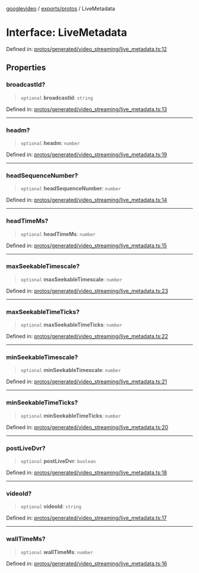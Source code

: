 [googlevideo](../../../README.md) / [exports/protos](../README.md) / LiveMetadata

# Interface: LiveMetadata

Defined in: [protos/generated/video\_streaming/live\_metadata.ts:12](https://github.com/LuanRT/googlevideo/blob/cc730b4dbadc5ae882d6aa28d716e442943577fa/protos/generated/video_streaming/live_metadata.ts#L12)

## Properties

### broadcastId?

> `optional` **broadcastId**: `string`

Defined in: [protos/generated/video\_streaming/live\_metadata.ts:13](https://github.com/LuanRT/googlevideo/blob/cc730b4dbadc5ae882d6aa28d716e442943577fa/protos/generated/video_streaming/live_metadata.ts#L13)

***

### headm?

> `optional` **headm**: `number`

Defined in: [protos/generated/video\_streaming/live\_metadata.ts:19](https://github.com/LuanRT/googlevideo/blob/cc730b4dbadc5ae882d6aa28d716e442943577fa/protos/generated/video_streaming/live_metadata.ts#L19)

***

### headSequenceNumber?

> `optional` **headSequenceNumber**: `number`

Defined in: [protos/generated/video\_streaming/live\_metadata.ts:14](https://github.com/LuanRT/googlevideo/blob/cc730b4dbadc5ae882d6aa28d716e442943577fa/protos/generated/video_streaming/live_metadata.ts#L14)

***

### headTimeMs?

> `optional` **headTimeMs**: `number`

Defined in: [protos/generated/video\_streaming/live\_metadata.ts:15](https://github.com/LuanRT/googlevideo/blob/cc730b4dbadc5ae882d6aa28d716e442943577fa/protos/generated/video_streaming/live_metadata.ts#L15)

***

### maxSeekableTimescale?

> `optional` **maxSeekableTimescale**: `number`

Defined in: [protos/generated/video\_streaming/live\_metadata.ts:23](https://github.com/LuanRT/googlevideo/blob/cc730b4dbadc5ae882d6aa28d716e442943577fa/protos/generated/video_streaming/live_metadata.ts#L23)

***

### maxSeekableTimeTicks?

> `optional` **maxSeekableTimeTicks**: `number`

Defined in: [protos/generated/video\_streaming/live\_metadata.ts:22](https://github.com/LuanRT/googlevideo/blob/cc730b4dbadc5ae882d6aa28d716e442943577fa/protos/generated/video_streaming/live_metadata.ts#L22)

***

### minSeekableTimescale?

> `optional` **minSeekableTimescale**: `number`

Defined in: [protos/generated/video\_streaming/live\_metadata.ts:21](https://github.com/LuanRT/googlevideo/blob/cc730b4dbadc5ae882d6aa28d716e442943577fa/protos/generated/video_streaming/live_metadata.ts#L21)

***

### minSeekableTimeTicks?

> `optional` **minSeekableTimeTicks**: `number`

Defined in: [protos/generated/video\_streaming/live\_metadata.ts:20](https://github.com/LuanRT/googlevideo/blob/cc730b4dbadc5ae882d6aa28d716e442943577fa/protos/generated/video_streaming/live_metadata.ts#L20)

***

### postLiveDvr?

> `optional` **postLiveDvr**: `boolean`

Defined in: [protos/generated/video\_streaming/live\_metadata.ts:18](https://github.com/LuanRT/googlevideo/blob/cc730b4dbadc5ae882d6aa28d716e442943577fa/protos/generated/video_streaming/live_metadata.ts#L18)

***

### videoId?

> `optional` **videoId**: `string`

Defined in: [protos/generated/video\_streaming/live\_metadata.ts:17](https://github.com/LuanRT/googlevideo/blob/cc730b4dbadc5ae882d6aa28d716e442943577fa/protos/generated/video_streaming/live_metadata.ts#L17)

***

### wallTimeMs?

> `optional` **wallTimeMs**: `number`

Defined in: [protos/generated/video\_streaming/live\_metadata.ts:16](https://github.com/LuanRT/googlevideo/blob/cc730b4dbadc5ae882d6aa28d716e442943577fa/protos/generated/video_streaming/live_metadata.ts#L16)
